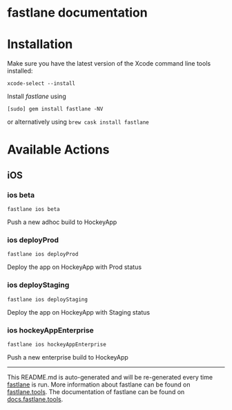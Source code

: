 fastlane documentation
================
# Installation

Make sure you have the latest version of the Xcode command line tools installed:

```
xcode-select --install
```

Install _fastlane_ using
```
[sudo] gem install fastlane -NV
```
or alternatively using `brew cask install fastlane`

# Available Actions
## iOS
### ios beta
```
fastlane ios beta
```
Push a new adhoc build to HockeyApp
### ios deployProd
```
fastlane ios deployProd
```
Deploy the app on HockeyApp with Prod status
### ios deployStaging
```
fastlane ios deployStaging
```
Deploy the app on HockeyApp with Staging status
### ios hockeyAppEnterprise
```
fastlane ios hockeyAppEnterprise
```
Push a new enterprise build to HockeyApp

----

This README.md is auto-generated and will be re-generated every time [fastlane](https://fastlane.tools) is run.
More information about fastlane can be found on [fastlane.tools](https://fastlane.tools).
The documentation of fastlane can be found on [docs.fastlane.tools](https://docs.fastlane.tools).
